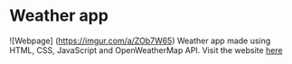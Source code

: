 # Weather app
![Webpage] (https://imgur.com/a/ZOb7W65)
Weather app made using HTML, CSS, JavaScript and OpenWeatherMap API.
Visit the website [here](https://hp-weather-app.netlify.app)